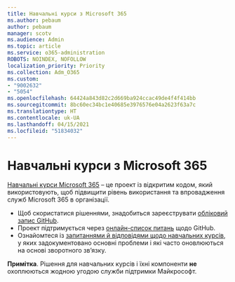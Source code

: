 ```yaml
---
title: Навчальні курси з Microsoft 365
ms.author: pebaum
author: pebaum
manager: scotv
ms.audience: Admin
ms.topic: article
ms.service: o365-administration
ROBOTS: NOINDEX, NOFOLLOW
localization_priority: Priority
ms.collection: Adm_O365
ms.custom:
- "9002632"
- "5054"
ms.openlocfilehash: 64424a843d82c2d669ba924ccac49de4f4f414bb
ms.sourcegitcommit: 8bc60ec34bc1e40685e3976576e04a2623f63a7c
ms.translationtype: HT
ms.contentlocale: uk-UA
ms.lasthandoff: 04/15/2021
ms.locfileid: "51834032"
---
```

# <a name="microsoft-365-learning-pathways"></a>Навчальні курси з Microsoft 365

[Навчальні курси Microsoft 365](https://docs.microsoft.com/office365/customlearning/) – це проект із відкритим кодом, який використовують, щоб підвищити рівень використання та впровадження служб Microsoft 365 в організації.

- Щоб скористатися рішеннями, знадобиться зареєструвати [обліковий запис GitHub](https://aka.ms/joingithub).
- Проект підтримується через [онлайн-список питань](https://aka.ms/CustomLearningHelp) щодо GitHub.
- Ознайомтеся із [запитаннями й відповідями щодо навчальних курсів](https://docs.microsoft.com/office365/customlearning/faq), у яких задокументовано основні проблеми і які часто оновлюються на основі зворотного зв’язку.

**Примітка**. Рішення для навчальних курсів і їхні компоненти **не** охоплюються жодною угодою служби підтримки Майкрософт.
